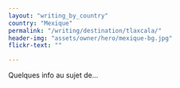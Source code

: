 ```yaml
---
layout: "writing_by_country"
country: "Mexique"
permalink: "/writing/destination/tlaxcala/"
header-img: "assets/owner/hero/mexique-bg.jpg"
flickr-text: ""

---
```


Quelques info au sujet de...